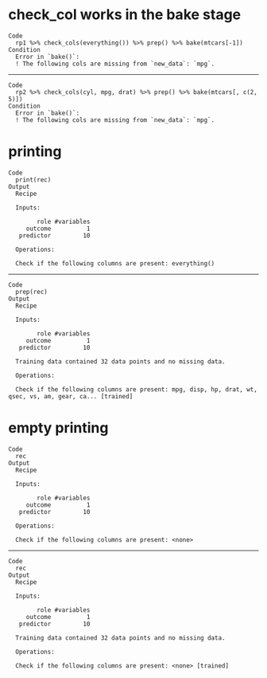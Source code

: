 # check_col works in the bake stage

    Code
      rp1 %>% check_cols(everything()) %>% prep() %>% bake(mtcars[-1])
    Condition
      Error in `bake()`:
      ! The following cols are missing from `new_data`: `mpg`.

---

    Code
      rp2 %>% check_cols(cyl, mpg, drat) %>% prep() %>% bake(mtcars[, c(2, 5)])
    Condition
      Error in `bake()`:
      ! The following cols are missing from `new_data`: `mpg`.

# printing

    Code
      print(rec)
    Output
      Recipe
      
      Inputs:
      
            role #variables
         outcome          1
       predictor         10
      
      Operations:
      
      Check if the following columns are present: everything()

---

    Code
      prep(rec)
    Output
      Recipe
      
      Inputs:
      
            role #variables
         outcome          1
       predictor         10
      
      Training data contained 32 data points and no missing data.
      
      Operations:
      
      Check if the following columns are present: mpg, disp, hp, drat, wt, qsec, vs, am, gear, ca... [trained]

# empty printing

    Code
      rec
    Output
      Recipe
      
      Inputs:
      
            role #variables
         outcome          1
       predictor         10
      
      Operations:
      
      Check if the following columns are present: <none>

---

    Code
      rec
    Output
      Recipe
      
      Inputs:
      
            role #variables
         outcome          1
       predictor         10
      
      Training data contained 32 data points and no missing data.
      
      Operations:
      
      Check if the following columns are present: <none> [trained]

